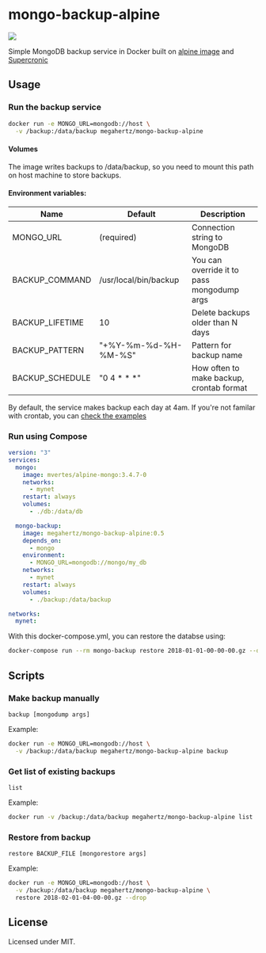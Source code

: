 # mongo-backup-alpine

[![](https://images.microbadger.com/badges/image/megahertz/mongo-backup-alpine.svg)](https://microbadger.com/images/megahertz/mongo-backup-alpine "Get your own image badge on microbadger.com")

Simple MongoDB backup service in Docker built on
[alpine image](https://hub.docker.com/_/alpine/)
and [Supercronic](https://github.com/aptible/supercronic)

## Usage

### Run the backup service
```sh
docker run -e MONGO_URL=mongodb://host \
  -v /backup:/data/backup megahertz/mongo-backup-alpine
```

#### Volumes
The image writes backups to /data/backup, so you need to mount this
path on host machine to store backups.

#### Environment variables:

Name            | Default               | Description
----------------|-----------------------|------------
MONGO_URL       | (required)            | Connection string to MongoDB
BACKUP_COMMAND  | /usr/local/bin/backup | You can override it to pass mongodump args
BACKUP_LIFETIME | 10                    | Delete backups older than N days
BACKUP_PATTERN  | "+%Y-%m-%d-%H-%M-%S"  | Pattern for backup name
BACKUP_SCHEDULE | "0 4 * * *"           | How often to make backup, crontab format

By default, the service makes backup each day at 4am. If you're not
familar with crontab, you can
[check the examples](https://crontab.guru/examples.html)


### Run using Compose

```yaml
version: "3"
services:
  mongo:
    image: mvertes/alpine-mongo:3.4.7-0
    networks:
      - mynet
    restart: always
    volumes:
      - ./db:/data/db

  mongo-backup:
    image: megahertz/mongo-backup-alpine:0.5
    depends_on:
      - mongo
    environment:
      - MONGO_URL=mongodb://mongo/my_db
    networks:
      - mynet
    restart: always
    volumes:
      - ./backup:/data/backup

networks:
  mynet:

```

With this docker-compose.yml, you can restore the databse using:

```sh
docker-compose run --rm mongo-backup restore 2018-01-01-00-00-00.gz --drop
```

## Scripts

### Make backup manually

`backup [mongodump args]`

Example:

```sh
docker run -e MONGO_URL=mongodb://host \
  -v /backup:/data/backup megahertz/mongo-backup-alpine backup
```

### Get list of existing backups

`list`

Example:

```sh
docker run -v /backup:/data/backup megahertz/mongo-backup-alpine list
```

### Restore from backup

`restore BACKUP_FILE [mongorestore args]`

Example:

```sh
docker run -e MONGO_URL=mongodb://host \
  -v /backup:/data/backup megahertz/mongo-backup-alpine \
  restore 2018-02-01-04-00-00.gz --drop
```

## License

Licensed under MIT.
